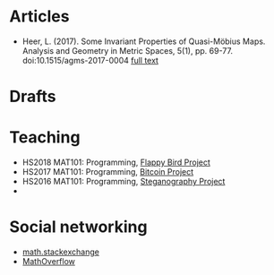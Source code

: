 # Articles
- Heer, L. (2017). Some Invariant Properties of Quasi-Möbius Maps. Analysis and Geometry in Metric Spaces, 5(1), pp. 69-77. doi:10.1515/agms-2017-0004 [full text](https://www.degruyter.com/view/j/agms.2017.5.issue-1/agms-2017-0004/agms-2017-0004.xml)

# Drafts

# Teaching
- HS2018 MAT101: Programming, [Flappy Bird Project](teaching/hs18/mat101/flappy)
- HS2017 MAT101: Programming, [Bitcoin Project](teaching/hs17/mat101/bitcoin)
- HS2016 MAT101: Programming, [Steganography Project](teaching/hs16/mat101/stegano)
-
# Social networking
- [math.stackexchange](https://math.stackexchange.com/users/92018/loreno-heer)
- [MathOverflow](https://mathoverflow.net/users/54495/loreno-heer)

